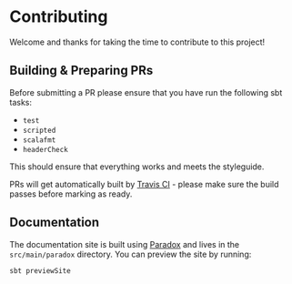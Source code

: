 # Contributing

Welcome and thanks for taking the time to contribute to this project!


## Building & Preparing PRs

Before submitting a PR please ensure that you have run the following sbt tasks:

* `test`
* `scripted`
* `scalafmt`
* `headerCheck`

This should ensure that everything works and meets the styleguide.

PRs will get automatically built by [Travis CI](https://travis-ci.com/stringbean/sbt-dependency-lock) - please make sure the build passes before marking as ready.

## Documentation

The documentation site is built using [Paradox](https://github.com/lightbend/paradox) and lives in the `src/main/paradox` directory. You can preview the site by running:

```sh
sbt previewSite
```